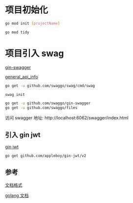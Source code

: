 # 项目初始化

```bash
go mod init [projectName]

go mod tidy
```

# 项目引入 swag

[gin-swagger](https://pkg.go.dev/github.com/swaggo/gin-swagger@v1.4.3#section-readme)

[general_api_info](https://swaggo.github.io/swaggo.io/declarative_comments_format/general_api_info.html)

```bash
go get -u github.com/swaggo/swag/cmd/swag

swag init

go get -u github.com/swaggo/gin-swagger
go get -u github.com/swaggo/files
```

访问 swagger 地址: http://localhost:6062/swagger/index.html

## 引入 gin jwt

[gin jwt](https://pkg.go.dev/github.com/appleboy/gin-jwt/v2#section-readme)

```bash
go get github.com/appleboy/gin-jwt/v2
```

## 参考

[文档格式](https://docs.github.com/zh/get-started/writing-on-github/getting-started-with-writing-and-formatting-on-github/basic-writing-and-formatting-syntax)

[golang 文档](https://www.topgoer.com/)
